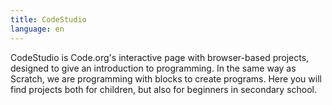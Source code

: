 ```yaml
---
title: CodeStudio
language: en
---
```


CodeStudio is Code.org's interactive page with browser-based projects, designed
to give an introduction to programming. In the same way as Scratch, we are
programming with blocks to create programs. Here you will find projects both for
children, but also for beginners in secondary school.
